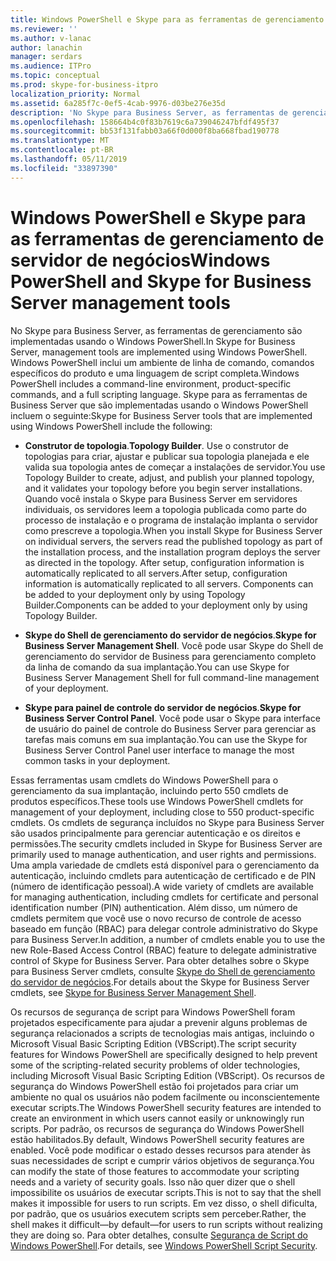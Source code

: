 ```yaml
---
title: Windows PowerShell e Skype para as ferramentas de gerenciamento de servidor de negócios
ms.reviewer: ''
ms.author: v-lanac
author: lanachin
manager: serdars
ms.audience: ITPro
ms.topic: conceptual
ms.prod: skype-for-business-itpro
localization_priority: Normal
ms.assetid: 6a285f7c-0ef5-4cab-9976-d03be276e35d
description: 'No Skype para Business Server, as ferramentas de gerenciamento são implementadas usando o Windows PowerShell. Windows PowerShell inclui um ambiente de linha de comando, comandos específicos do produto e uma linguagem de script completa. Skype para as ferramentas de Business Server que são implementadas usando o Windows PowerShell incluem o seguinte:'
ms.openlocfilehash: 158664b4c0f83b7619c6a739046247bfdf495f37
ms.sourcegitcommit: bb53f131fabb03a66f0d000f8ba668fbad190778
ms.translationtype: MT
ms.contentlocale: pt-BR
ms.lasthandoff: 05/11/2019
ms.locfileid: "33897390"
---
```

# <a name="windows-powershell-and-skype-for-business-server-management-tools"></a><span data-ttu-id="846a4-105">Windows PowerShell e Skype para as ferramentas de gerenciamento de servidor de negócios</span><span class="sxs-lookup"><span data-stu-id="846a4-105">Windows PowerShell and Skype for Business Server management tools</span></span>
 
<span data-ttu-id="846a4-106">No Skype para Business Server, as ferramentas de gerenciamento são implementadas usando o Windows PowerShell.</span><span class="sxs-lookup"><span data-stu-id="846a4-106">In Skype for Business Server, management tools are implemented using Windows PowerShell.</span></span> <span data-ttu-id="846a4-107">Windows PowerShell inclui um ambiente de linha de comando, comandos específicos do produto e uma linguagem de script completa.</span><span class="sxs-lookup"><span data-stu-id="846a4-107">Windows PowerShell includes a command-line environment, product-specific commands, and a full scripting language.</span></span> <span data-ttu-id="846a4-108">Skype para as ferramentas de Business Server que são implementadas usando o Windows PowerShell incluem o seguinte:</span><span class="sxs-lookup"><span data-stu-id="846a4-108">Skype for Business Server tools that are implemented using Windows PowerShell include the following:</span></span> 
  
- <span data-ttu-id="846a4-109">**Construtor de topologia**.</span><span class="sxs-lookup"><span data-stu-id="846a4-109">**Topology Builder**.</span></span> <span data-ttu-id="846a4-110">Use o construtor de topologias para criar, ajustar e publicar sua topologia planejada e ele valida sua topologia antes de começar a instalações de servidor.</span><span class="sxs-lookup"><span data-stu-id="846a4-110">You use Topology Builder to create, adjust, and publish your planned topology, and it validates your topology before you begin server installations.</span></span> <span data-ttu-id="846a4-111">Quando você instala o Skype para Business Server em servidores individuais, os servidores leem a topologia publicada como parte do processo de instalação e o programa de instalação implanta o servidor como prescreve a topologia.</span><span class="sxs-lookup"><span data-stu-id="846a4-111">When you install Skype for Business Server on individual servers, the servers read the published topology as part of the installation process, and the installation program deploys the server as directed in the topology.</span></span> <span data-ttu-id="846a4-112">After setup, configuration information is automatically replicated to all servers.</span><span class="sxs-lookup"><span data-stu-id="846a4-112">After setup, configuration information is automatically replicated to all servers.</span></span> <span data-ttu-id="846a4-113">Components can be added to your deployment only by using Topology Builder.</span><span class="sxs-lookup"><span data-stu-id="846a4-113">Components can be added to your deployment only by using Topology Builder.</span></span>
    
- <span data-ttu-id="846a4-114">**Skype do Shell de gerenciamento do servidor de negócios**.</span><span class="sxs-lookup"><span data-stu-id="846a4-114">**Skype for Business Server Management Shell**.</span></span> <span data-ttu-id="846a4-115">Você pode usar Skype do Shell de gerenciamento do servidor de Business para gerenciamento completo da linha de comando da sua implantação.</span><span class="sxs-lookup"><span data-stu-id="846a4-115">You can use Skype for Business Server Management Shell for full command-line management of your deployment.</span></span>
    
- <span data-ttu-id="846a4-116">**Skype para painel de controle do servidor de negócios**.</span><span class="sxs-lookup"><span data-stu-id="846a4-116">**Skype for Business Server Control Panel**.</span></span> <span data-ttu-id="846a4-117">Você pode usar o Skype para interface de usuário do painel de controle do Business Server para gerenciar as tarefas mais comuns em sua implantação.</span><span class="sxs-lookup"><span data-stu-id="846a4-117">You can use the Skype for Business Server Control Panel user interface to manage the most common tasks in your deployment.</span></span>
    
<span data-ttu-id="846a4-118">Essas ferramentas usam cmdlets do Windows PowerShell para o gerenciamento da sua implantação, incluindo perto 550 cmdlets de produtos específicos.</span><span class="sxs-lookup"><span data-stu-id="846a4-118">These tools use Windows PowerShell cmdlets for management of your deployment, including close to 550 product-specific cmdlets.</span></span> <span data-ttu-id="846a4-119">Os cmdlets de segurança incluídos no Skype para Business Server são usados principalmente para gerenciar autenticação e os direitos e permissões.</span><span class="sxs-lookup"><span data-stu-id="846a4-119">The security cmdlets included in Skype for Business Server are primarily used to manage authentication, and user rights and permissions.</span></span> <span data-ttu-id="846a4-120">Uma ampla variedade de cmdlets está disponível para o gerenciamento da autenticação, incluindo cmdlets para autenticação de certificado e de PIN (número de identificação pessoal).</span><span class="sxs-lookup"><span data-stu-id="846a4-120">A wide variety of cmdlets are available for managing authentication, including cmdlets for certificate and personal identification number (PIN) authentication.</span></span> <span data-ttu-id="846a4-121">Além disso, um número de cmdlets permitem que você use o novo recurso de controle de acesso baseado em função (RBAC) para delegar controle administrativo do Skype para Business Server.</span><span class="sxs-lookup"><span data-stu-id="846a4-121">In addition, a number of cmdlets enable you to use the new Role-Based Access Control (RBAC) feature to delegate administrative control of Skype for Business Server.</span></span> <span data-ttu-id="846a4-122">Para obter detalhes sobre o Skype para Business Server cmdlets, consulte [Skype do Shell de gerenciamento do servidor de negócios](../../manage/management-shell.md).</span><span class="sxs-lookup"><span data-stu-id="846a4-122">For details about the Skype for Business Server cmdlets, see [Skype for Business Server Management Shell](../../manage/management-shell.md).</span></span>
  
<span data-ttu-id="846a4-123">Os recursos de segurança de script para Windows PowerShell foram projetados especificamente para ajudar a prevenir alguns problemas de segurança relacionados a scripts de tecnologias mais antigas, incluindo o Microsoft Visual Basic Scripting Edition (VBScript).</span><span class="sxs-lookup"><span data-stu-id="846a4-123">The script security features for Windows PowerShell are specifically designed to help prevent some of the scripting-related security problems of older technologies, including Microsoft Visual Basic Scripting Edition (VBScript).</span></span> <span data-ttu-id="846a4-124">Os recursos de segurança do Windows PowerShell estão foi projetados para criar um ambiente no qual os usuários não podem facilmente ou inconscientemente executar scripts.</span><span class="sxs-lookup"><span data-stu-id="846a4-124">The Windows PowerShell security features are intended to create an environment in which users cannot easily or unknowingly run scripts.</span></span> <span data-ttu-id="846a4-125">Por padrão, os recursos de segurança do Windows PowerShell estão habilitados.</span><span class="sxs-lookup"><span data-stu-id="846a4-125">By default, Windows PowerShell security features are enabled.</span></span> <span data-ttu-id="846a4-126">Você pode modificar o estado desses recursos para atender às suas necessidades de script e cumprir vários objetivos de segurança.</span><span class="sxs-lookup"><span data-stu-id="846a4-126">You can modify the state of those features to accommodate your scripting needs and a variety of security goals.</span></span> <span data-ttu-id="846a4-127">Isso não quer dizer que o shell impossibilite os usuários de executar scripts.</span><span class="sxs-lookup"><span data-stu-id="846a4-127">This is not to say that the shell makes it impossible for users to run scripts.</span></span> <span data-ttu-id="846a4-128">Em vez disso, o shell dificulta, por padrão, que os usuários executem scripts sem perceber.</span><span class="sxs-lookup"><span data-stu-id="846a4-128">Rather, the shell makes it difficult—by default—for users to run scripts without realizing they are doing so.</span></span> <span data-ttu-id="846a4-129">Para obter detalhes, consulte [Segurança de Script do Windows PowerShell](https://go.microsoft.com/fwlink/p/?LinkId=213145).</span><span class="sxs-lookup"><span data-stu-id="846a4-129">For details, see [Windows PowerShell Script Security](https://go.microsoft.com/fwlink/p/?LinkId=213145).</span></span>
  

